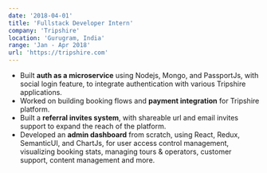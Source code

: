 ```yaml
---
date: '2018-04-01'
title: 'Fullstack Developer Intern'
company: 'Tripshire'
location: 'Gurugram, India'
range: 'Jan - Apr 2018'
url: 'https://tripshire.com'
---
```

- Built **auth as a microservice** using Nodejs, Mongo, and PassportJs, with social login feature, to integrate authentication with various Tripshire applications.
- Worked on building booking flows and **payment integration** for Tripshire platform.
- Built a **referral invites system**, with shareable url and email invites support to expand the reach of the platform.
- Developed an **admin dashboard** from scratch, using React, Redux, SemanticUI, and ChartJs, for user access control management, visualizing booking stats, managing tours & operators, customer support, content management and more.
